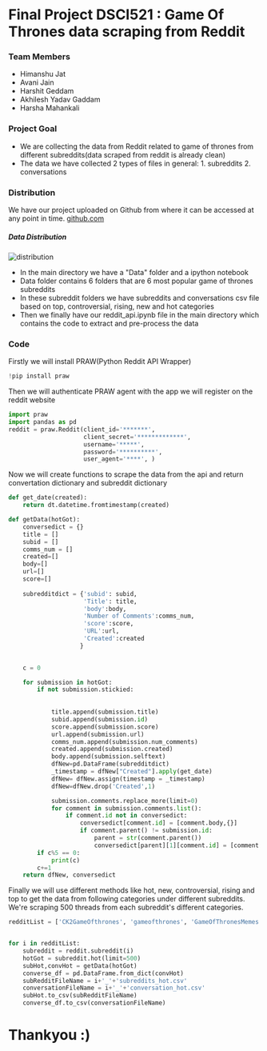 # Final Project DSCI521 : Game Of Thrones data scraping from Reddit



### Team Members

  - Himanshu Jat
  - Avani Jain
  - Harshit Geddam
  - Akhilesh Yadav Gaddam
  - Harsha Mahankali

### Project Goal

  - We are collecting the data from Reddit related to game of thrones from different subreddits(data scraped from reddit is already clean)
  - The data we have collected 2 types of files in general: 1. subreddits 2. conversations
 
### Distribution

We have our project uploaded on Github from where it can be accessed at any point in time. 
[github.com](https://www.google.com)

##### Data Distribution
![distribution](https://i.imgur.com/pQKNaVW.png)




  - In the main directory we have a "Data" folder and a ipython notebook
  - Data folder contains 6 folders that are 6 most popular game of thrones subreddits 
  - In these subreddit folders we have subreddits and conversations csv file based on top, controversial, rising, new and hot categories
  - Then we finally have our reddit_api.ipynb file in the main directory which contains the code to extract and pre-process the data


### Code
Firstly we will install PRAW(Python Reddit API Wrapper)

```python
!pip install praw
```

Then we will authenticate PRAW agent with the app we will register on the reddit website

```python
import praw
import pandas as pd
reddit = praw.Reddit(client_id='*******',
                     client_secret='*************',
                     username='*****',
                     password='**********',
                     user_agent='****', )
```

Now we will create functions to scrape the data from the api and return convertation dictionary and subreddit dictionary

```python
def get_date(created):
    return dt.datetime.fromtimestamp(created)

def getData(hotGot):
    conversedict = {}
    title = []
    subid = []
    comms_num = []
    created=[]
    body=[]
    url=[]
    score=[]
    
    subredditdict = {'subid': subid,
                     'Title': title,
                     'body':body,
                     'Number of Comments':comms_num,
                     'score':score,
                     'URL':url,
                     'Created':created
                    }
    

    c = 0

    for submission in hotGot:
        if not submission.stickied:
            
            
            title.append(submission.title)
            subid.append(submission.id)
            score.append(submission.score)
            url.append(submission.url)
            comms_num.append(submission.num_comments)
            created.append(submission.created)
            body.append(submission.selftext)
            dfNew=pd.DataFrame(subredditdict)
            _timestamp = dfNew["Created"].apply(get_date)
            dfNew= dfNew.assign(timestamp = _timestamp)
            dfNew=dfNew.drop('Created',1)

            submission.comments.replace_more(limit=0)
            for comment in submission.comments.list():
                if comment.id not in conversedict:
                    conversedict[comment.id] = [comment.body,{}]
                    if comment.parent() != submission.id:
                        parent = str(comment.parent())
                        conversedict[parent][1][comment.id] = [comment.ups, comment.body]
        if c%5 == 0:
            print(c)
        c+=1
    return dfNew, conversedict
```

Finally we will use different methods like hot, new, controversial, rising and top to get the data from following categories under different subreddits. We're scraping 500 threads from each subreddit's different categories.

```python
redditList = ['CK2GameOfthrones', 'gameofthrones', 'GameOfThronesMemes', 'HBOGameofThrones', 'freefolk', 'GameOfThronesConquest']


for i in redditList:
    subreddit = reddit.subreddit(i)
    hotGot = subreddit.hot(limit=500)
    subHot,convHot = getData(hotGot)
    converse_df = pd.DataFrame.from_dict(convHot)
    subRedditFileName = i+'_'+'subreddits_hot.csv'
    conversationFileName = i+'_'+'conversation_hot.csv'
    subHot.to_csv(subRedditFileName)
    converse_df.to_csv(conversationFileName) 
```


# Thankyou :)










